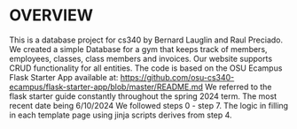 # OVERVIEW
This is a database project for cs340 by Bernard Lauglin and Raul Preciado.
We created a simple Database for a gym that  keeps track of members, employees, classes, class members and invoices. Our website supports CRUD functionality for all entities.
The code is based on the OSU Ecampus Flask Starter App available at: https://github.com/osu-cs340-ecampus/flask-starter-app/blob/master/README.md
We referred to the flask starter guide constantly throughout the spring 2024 term. The most recent date being 6/10/2024
We followed steps 0 - step 7. The logic in filling in each template page using jinja scripts derives from step 4. 
